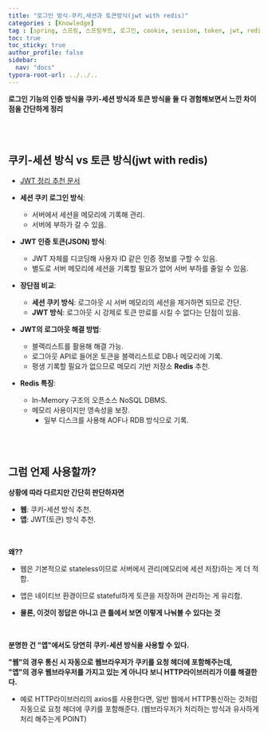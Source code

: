 ```yaml
---
title: "로그인 방식-쿠키,세션과 토큰방식(jwt with redis)"
categories : [Knowledge]
tag : [spring, 스프링, 스프링부트, 로그인, cookie, session, token, jwt, redis]
toc: true
toc_sticky: true
author_profile: false
sidebar:
  nav: "docs"
typora-root-url: ../../..
---
```




**로그인 기능의 인증 방식을 쿠키-세션 방식과 토큰 방식을 둘 다 경험해보면서 느낀 차이점을 간단하게 정리**

<br>

<br>

## 쿠키-세션 방식 vs 토큰 방식(jwt with redis)

* [JWT 정리 추천 문서](https://www.popit.kr/jwt-%EC%9D%B8%EC%A6%9D%EC%9D%80-%EB%AC%B4%EC%97%87%EC%9D%B4%EA%B3%A0-%EC%96%B4%EB%96%BB%EA%B2%8C-%EC%82%AC%EC%9A%A9%ED%95%B4%EC%95%BC-%ED%95%A0%EA%B9%8C/)

* **세션 쿠키 로그인 방식**:
  - 서버에서 세션을 메모리에 기록해 관리.
  - 서버에 부하가 갈 수 있음.
* **JWT 인증 토큰(JSON) 방식**:
  - JWT 자체를 디코딩해 사용자 ID 같은 인증 정보를 구할 수 있음.
  - 별도로 서버 메모리에 세션을 기록할 필요가 없어 서버 부하를 줄일 수 있음.
* **장단점 비교**:
  - **세션 쿠키 방식**: 로그아웃 시 서버 메모리의 세션을 제거하면 되므로 간단.
  - **JWT 방식**: 로그아웃 시 강제로 토큰 만료를 시킬 수 없다는 단점이 있음.
* **JWT의 로그아웃 해결 방법**:
  - 블랙리스트를 활용해 해결 가능.
  - 로그아웃 API로 들어온 토큰을 블랙리스트로 DB나 메모리에 기록.
  - 평생 기록할 필요가 없으므로 메모리 기반 저장소 **Redis** 추천.
* **Redis 특징**:
  - In-Memory 구조의 오픈소스 NoSQL DBMS.
  - 메모리 사용이지만 영속성을 보장.
    - 일부 디스크를 사용해 AOF나 RDB 방식으로 기록.

<br>

<br>

## 그럼 언제 사용할까?

**상황에 따라 다르지만 간단히 판단하자면**

- **웹**: 쿠키-세션 방식 추천.
- **앱**: JWT(토큰) 방식 추천.

<br>

**왜??**

- 웹은 기본적으로 stateless이므로 서버에서 관리(메모리에 세션 저장)하는 게 더 적합.
- 앱은 네이티브 환경이므로 stateful하게 토큰을 저장하며 관리하는 게 유리함.

- **물론, 이것이 정답은 아니고 큰 틀에서 보면 이렇게 나눠볼 수 있다는 것**

<br>

**분명한 건 "앱"에서도 당연히 쿠키-세션 방식을 사용할 수 있다.**

**"웹"의 경우 통신 시 자동으로 웹브라우저가 쿠키를 요청 헤더에 포함해주는데,  
"앱"의 경우 웹브라우저를 가지고 있는 게 아니다 보니 HTTP라이브러리가 이를 해결한다.**

* 예로 HTTP라이브러리의 axios를 사용한다면, 일반 웹에서 HTTP통신하는 것처럼 자동으로 
  요청 헤더에 쿠키를 포함해준다. (웹브라우저가 처리하는 방식과 유사하게 처리 해주는게 POINT)


